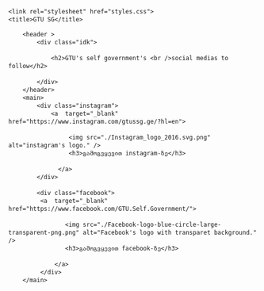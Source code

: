 <!DOCTYPE html>
<html lang="en">
<head>
    <meta charset="UTF-8">
    <meta http-equiv="X-UA-Compatible" content="IE=edge">
    <meta name="viewport" content="width=device-width, initial-scale=1.0">

    <link rel="stylesheet" href="styles.css">
    <title>GTU SG</title>
</head>
<body>
    <div class="container">
      
        <header >
            <div class="idk">
             
                <h2>GTU's self government's <br />social medias to follow</h2>
    
            </div>
        </header>
        <main>
            <div class="instagram"> 
                <a  target="_blank" href="https://www.instagram.com/gtussg.ge/?hl=en"> 
                 
                     <img src="./Instagram_logo_2016.svg.png" alt="instagram's logo." />
                     <h3>გამოგვყევით instagram-ზე</h3>
                 
                  </a>
            </div>
        
            <div class="facebook">
             <a  target="_blank"  href="https://www.facebook.com/GTU.Self.Government/">
               
                    <img src="./Facebook-logo-blue-circle-large-transparent-png.png" alt="Facebook's logo with transparet background." />
                    <h3>გამოგვყევით facebook-ზე</h3>
            
                 </a>
             </div>
        </main>

     
        

</body>
</html>
